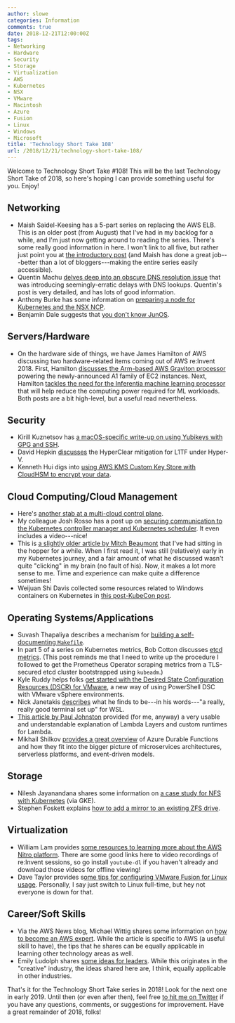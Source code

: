 ```yaml
---
author: slowe
categories: Information
comments: true
date: 2018-12-21T12:00:00Z
tags:
- Networking
- Hardware
- Security
- Storage
- Virtualization
- AWS
- Kubernetes
- NSX
- VMware
- Macintosh
- Azure
- Fusion
- Linux
- Windows
- Microsoft
title: 'Technology Short Take 108'
url: /2018/12/21/technology-short-take-108/
---
```


Welcome to Technology Short Take #108! This will be the last Technology Short Take of 2018, so here's hoping I can provide something useful for you. Enjoy!<!--more-->

## Networking

* Maish Saidel-Keesing has a 5-part series on replacing the AWS ELB. This is an older post (from August) that I've had in my backlog for a while, and I'm just now getting around to reading the series. There's some really good information in here. I won't link to all five, but rather just point you at [the introductory post][link-9] (and Maish has done a great job---better than a lot of bloggers---making the entire series easily accessible).
* Quentin Machu [delves deep into an obscure DNS resolution issue][link-10] that was introducing seemingly-erratic delays with DNS lookups. Quentin's post is very detailed, and has lots of good information.
* Anthony Burke has some information on [preparing a node for Kubernetes and the NSX NCP][link-16].
* Benjamin Dale suggests that [you don't know JunOS][link-25].

## Servers/Hardware

* On the hardware side of things, we have James Hamilton of AWS discussing two hardware-related items coming out of AWS re:Invent 2018. First, Hamilton [discusses the Arm-based AWS Graviton processor][link-1] powering the newly-announced A1 family of EC2 instances. Next, Hamilton [tackles the need for the Inferentia machine learning processor][link-2] that will help reduce the computing power required for ML workloads. Both posts are a bit high-level, but a useful read nevertheless.

## Security

* Kirill Kuznetsov has [a macOS-specific write-up on using Yubikeys with GPG and SSH][link-11].
* David Hepkin [discusses][link-13] the HyperClear mitigation for L1TF under Hyper-V.
* Kenneth Hui digs into [using AWS KMS Custom Key Store with CloudHSM to encrypt your data][link-20].

## Cloud Computing/Cloud Management

* Here's [another stab at a multi-cloud control plane][link-3].
* My colleague Josh Rosso has a post up on [securing communication to the Kubernetes controller manager and Kubernetes scheduler][link-4]. It even includes a video---nice!
* This is [a slightly older article by Mitch Beaumont][link-6] that I've had sitting in the hopper for a while. When I first read it, I was still (relatively) early in my Kubernetes journey, and a fair amount of what he discussed wasn't quite "clicking" in my brain (no fault of his). Now, it makes a lot more sense to me. Time and experience can make quite a difference sometimes!
* Weijuan Shi Davis collected some resources related to Windows containers on Kubernetes in [this post-KubeCon post][link-12].

## Operating Systems/Applications

* Suvash Thapaliya describes a mechanism for [building a self-documenting `Makefile`][link-5].
* In part 5 of a series on Kubernetes metrics, Bob Cotton discusses [etcd metrics][link-8]. (This post reminds me that I need to write up the procedure I followed to get the Prometheus Operator scraping metrics from a TLS-secured etcd cluster bootstrapped using `kubeadm`.)
* Kyle Ruddy helps folks [get started with the Desired State Configuration Resources (DSCR) for VMware][link-14], a new way of using PowerShell DSC with VMware vSphere environments.
* Nick Janetakis [describes][link-17] what he finds to be---in his words---"a really, really good terminal set up" for WSL.
* [This article by Paul Johnston][link-22] provided (for me, anyway) a very usable and understandable explanation of Lambda Layers and custom runtimes for Lambda.
* Mikhail Shilkov [provides a great overview][link-23] of Azure Durable Functions and how they fit into the bigger picture of microservices architectures, serverless platforms, and event-driven models.

## Storage

* Nilesh Jayanandana shares some information on [a case study for NFS with Kubernetes][link-7] (via GKE).
* Stephen Foskett explains [how to add a mirror to an existing ZFS drive][link-19].

## Virtualization

* William Lam provides [some resources to learning more about the AWS Nitro platform][link-15]. There are some good links here to video recordings of re:Invent sessions, so go install `youtube-dl` if you haven't already and download those videos for offline viewing!
* Dave Taylor provides s[ome tips for configuring VMware Fusion for Linux usage][link-24]. Personally, I say just switch to Linux full-time, but hey not everyone is down for that.

## Career/Soft Skills

* Via the AWS News blog, Michael Wittig shares some information on [how to become an AWS expert][link-18]. While the article is specific to AWS (a useful skill to have), the tips that he shares can be equally applicable in learning other technology areas as well.
* Emily Ludolph shares [some ideas for leaders][link-21]. While this originates in the "creative" industry, the ideas shared here are, I think, equally applicable in other industries.

That's it for the Technology Short Take series in 2018! Look for the next one in early 2019. Until then (or even after then), feel free [to hit me on Twitter][link-99] if you have any questions, comments, or suggestions for improvement. Have a great remainder of 2018, folks!

[link-1]: https://perspectives.mvdirona.com/2018/11/aws-designed-processor-graviton/
[link-2]: https://perspectives.mvdirona.com/2018/11/aws-inferentia-machine-learning-processor/
[link-3]: https://blog.upbound.io/introducing-crossplane-open-source-multicloud-control-plane/
[link-4]: https://joshrosso.com/posts/secure-port-k8s-cm-sched
[link-5]: https://suva.sh/posts/well-documented-makefiles/
[link-6]: http://www.mitchyb.com/2018/05/mid-week-fun-with-draft-kubernetes-and.html
[link-7]: https://medium.com/platformer-blog/nfs-persistent-volumes-with-kubernetes-a-case-study-ce1ed6e2c266
[link-8]: https://blog.freshtracks.io/a-deep-dive-into-kubernetes-metrics-part-5-etcd-metrics-6502693fa58
[link-9]: https://technodrone.blogspot.com/2018/08/replacing-aws-elb-problem.html
[link-10]: https://blog.quentin-machu.fr/2018/06/24/5-15s-dns-lookups-on-kubernetes/
[link-11]: https://evilmartians.com/chronicles/stick-with-security-yubikey-ssh-gnupg-macos
[link-12]: https://blogs.technet.microsoft.com/virtualization/2018/12/15/kubecon-windows-containers-on-kubernetes-and-101-materials-for-your-holiday-reading/
[link-13]: https://blogs.technet.microsoft.com/virtualization/2018/08/14/hyper-v-hyperclear/
[link-14]: https://blogs.vmware.com/PowerCLI/2018/12/getting-started-dsc-for-vmware.html
[link-15]: https://www.virtuallyghetto.com/2018/12/learning-more-about-the-nitro-platform-which-will-power-vmware-cloud-on-aws-outposts.html
[link-16]: https://networkinferno.net/preparing-a-node-for-kubernetes-and-nsx-ncp
[link-17]: https://nickjanetakis.com/blog/conemu-vs-hyper-vs-terminus-vs-mobaxterm-terminator-vs-ubuntu-wsl
[link-18]: https://aws.amazon.com/blogs/aws/how-to-become-an-aws-expert/
[link-19]: https://blog.fosketts.net/2017/12/11/add-mirror-existing-zfs-drive/
[link-20]: https://cloudarchitectmusings.com/2018/12/18/using-aws-kms-custom-key-store-with-cloudhsm-to-encrypt-your-data/
[link-21]: https://99u.adobe.com/articles/60545/from-checking-your-ego-to-making-meetings-less-scary-for-introverts-99us-10-best-ideas-for-leaders
[link-22]: https://medium.com/@PaulDJohnston/lambda-layers-and-custom-runtimes-cdb4d9a848dc
[link-23]: https://hackernoon.com/making-sense-of-azure-durable-functions-645ecb3c1d58
[link-24]: https://www.askdavetaylor.com/how-to-configure-vmware-fusion-for-linux-os-usage/
[link-25]: http://blog.eighthlayer.io/you-dont-know-junos/
[link-99]: https://twitter.com/scott_lowe
